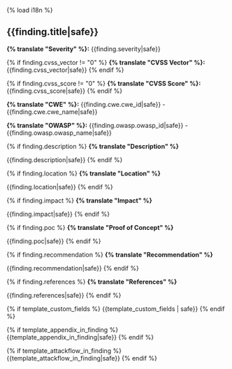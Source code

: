 {% load i18n %}
## {{finding.title|safe}}

**{% translate "Severity" %}:** {{finding.severity|safe}}

{% if finding.cvss_vector != "0" %}
**{% translate "CVSS Vector" %}:** {{finding.cvss_vector|safe}}
{% endif %}

{% if finding.cvss_score != "0" %}
**{% translate "CVSS Score" %}:** {{finding.cvss_score|safe}}
{% endif %}

**{% translate "CWE" %}:** {{finding.cwe.cwe_id|safe}} - {{finding.cwe.cwe_name|safe}}

**{% translate "OWASP" %}:** {{finding.owasp.owasp_id|safe}} - {{finding.owasp.owasp_name|safe}}


{% if finding.description %}
**{% translate "Description" %}**

{{finding.description|safe}}
{% endif %}

{% if finding.location %}
**{% translate "Location" %}**

{{finding.location|safe}}
{% endif %}

{% if finding.impact %}
**{% translate "Impact" %}**

{{finding.impact|safe}}
{% endif %}

{% if finding.poc %}
**{% translate "Proof of Concept" %}**

{{finding.poc|safe}}
{% endif %}

{% if finding.recommendation %}
**{% translate "Recommendation" %}**

{{finding.recommendation|safe}}
{% endif %}

{% if finding.references %}
**{% translate "References" %}**

{{finding.references|safe}}
{% endif %}

{% if template_custom_fields %}
{{template_custom_fields | safe}}
{% endif %}

{% if template_appendix_in_finding %}
{{template_appendix_in_finding|safe}}
{% endif %}


{% if template_attackflow_in_finding %}
{{template_attackflow_in_finding|safe}}
{% endif %}